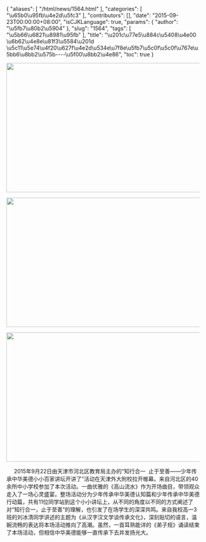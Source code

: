 {
    "aliases": [
        "/html/news/1564.html"
    ],
    "categories": [
        "\u65b0\u95fb\u4e2d\u5fc3"
    ],
    "contributors": [],
    "date": "2015-09-23T00:00:00+08:00",
    "isCJKLanguage": true,
    "params": {
        "author": "\u5fb7\u80b2\u5904"
    },
    "slug": "1564",
    "tags": [
        "\u5b66\u6821\u8981\u95fb"
    ],
    "title": "\u201c\u77e5\u884c\u5408\u4e00  \u6b62\u4e8e\u81f3\u5584\u201d \u5c11\u5e74\u4f20\u627f\u4e2d\u534e\u7f8e\u5fb7\u5c0f\u5c0f\u767e\u5bb6\u8bb2\u575b----\u5f00\u8bb2\u4e86",
    "toc": true
}


<img
    src="https://cdn.tfls.online/mirror/full/b05fefeed484de680fb0cc82cff0ceab8ad66f51.jpg"
    style="display:block;margin-left:auto;margin-right:auto;"
    decoding="async"
    fetchpriority="auto"
    loading="lazy"
    height="338"
    width="600"
/>





<img
    src="https://cdn.tfls.online/mirror/full/d7ccd33cee169b75ad5142467ae049e7f363c623.jpg"
    style="display:block;margin-left:auto;margin-right:auto;"
    decoding="async"
    fetchpriority="auto"
    loading="lazy"
    height="338"
    width="600"
/>





<img
    src="https://cdn.tfls.online/mirror/full/c9302a7e13514034efaddbbc8a9134a93c611889.jpg"
    style="display:block;margin-left:auto;margin-right:auto;"
    decoding="async"
    fetchpriority="auto"
    loading="lazy"
    height="338"
    width="600"
/>




  





     2015年9月22日由天津市河北区教育局主办的“知行合一  止于至善——少年传承中华美德小小百家讲坛开讲了”活动在天津外大附校拉开帷幕。来自河北区的40余所中小学校参加了本次活动。一曲优雅的《高山流水》作为开场曲目，带领观众走入了一场心灵盛宴。整场活动分为少年传承中华美德认知篇和少年传承中华美德行动篇，共有11位同学站到这个小小讲坛上，从不同的角度以不同的方式阐述了对“知行合一，止于至善”的理解，也引发了在场学生的深深共鸣。来自我校高一3班的刘冰清同学讲述的主题为《从汉字汉文学谈传承文化》，深刻贴切的语言，温婉流畅的表达将本场活动推向了高潮。虽然，一首耳熟能详的《弟子规》诵读结束了本场活动，但相信中华美德能够一直传承下去并发扬光大。




  



